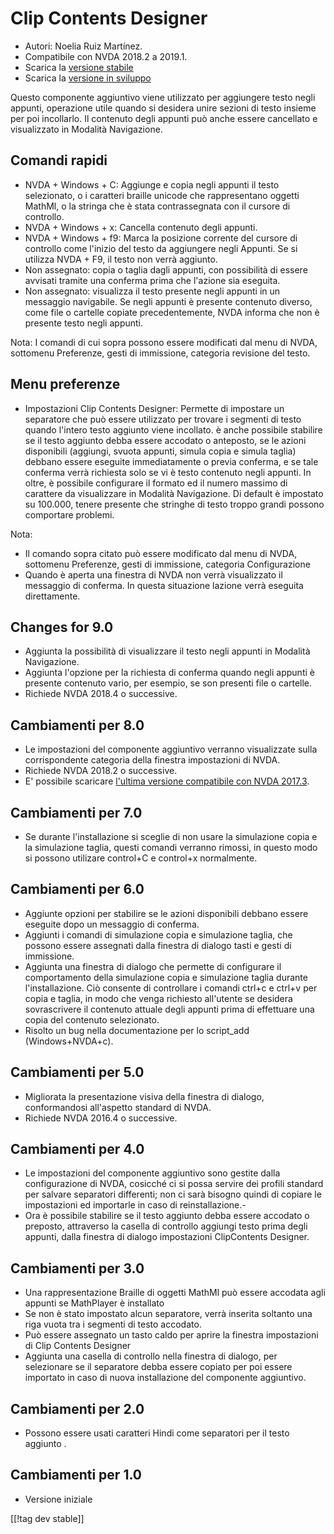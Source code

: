 # Clip Contents Designer #

*	Autori: Noelia Ruiz Martínez.
*	Compatibile con NVDA  2018.2 a 2019.1.
*	Scarica la [versione stabile][1]
*	Scarica la [versione in sviluppo][2]

Questo componente aggiuntivo viene utilizzato per aggiungere testo negli
appunti, operazione utile quando si desidera unire sezioni di testo insieme
per poi incollarlo. Il contenuto degli appunti può anche essere cancellato e
visualizzato  in Modalità Navigazione.

## Comandi rapidi ##
*	NVDA + Windows + C: Aggiunge e copia negli appunti il testo selezionato, o
  i caratteri braille unicode che rappresentano oggetti MathMl, o la stringa
  che è stata contrassegnata con il cursore di controllo.
*	NVDA + Windows + x: Cancella contenuto degli appunti.
*	NVDA + Windows + f9: Marca la posizione corrente del cursore di controllo come l'inizio del testo da aggiungere negli Appunti. Se si utilizza NVDA + F9, il testo non verrà aggiunto.
*	 Non assegnato: copia o taglia dagli appunti, con possibilità di essere avvisati tramite una conferma prima che l'azione sia eseguita.
*	Non assegnato: visualizza il testo presente negli appunti in un messaggio navigabile. Se negli appunti è presente contenuto diverso, come file o cartelle copiate precedentemente, NVDA informa che non è presente testo negli appunti.

Nota: I comandi di cui sopra possono essere modificati dal menu di NVDA,
sottomenu Preferenze, gesti di immissione, categoria revisione del testo.

## Menu preferenze ##
*	Impostazioni Clip Contents Designer: Permette di impostare un separatore che può essere utilizzato per trovare i segmenti di testo quando l'intero testo aggiunto viene incollato.
è anche possibile stabilire se il testo aggiunto debba essere accodato o anteposto, se le azioni disponibili (aggiungi, svuota appunti, simula copia e simula taglia) debbano essere eseguite immediatamente o previa conferma, e se tale conferma verrà richiesta solo se vi è testo contenuto negli appunti.
In oltre, è possibile configurare il formato ed il numero massimo di carattere da visualizzare in Modalità Navigazione. Di default è impostato su 100.000, tenere presente che stringhe di testo troppo grandi possono comportare problemi.

Nota:

*	Il comando sopra citato può essere modificato dal menu di NVDA, sottomenu
  Preferenze, gesti di immissione, categoria Configurazione
*	Quando è aperta una finestra di NVDA non verrà visualizzato il messaggio
  di conferma. In questa situazione lazione verrà eseguita direttamente.

## Changes for 9.0

* Aggiunta la possibilità  di visualizzare il testo negli appunti in
  Modalità Navigazione.
* Aggiunta l'opzione per la richiesta di conferma quando negli appunti è
  presente contenuto vario, per esempio, se son presenti file o cartelle.
* Richiede NVDA 2018.4 o successive.

## Cambiamenti per 8.0 ##

* Le impostazioni del componente aggiuntivo verranno visualizzate sulla
  corrispondente categoria della finestra  impostazioni di NVDA.
* Richiede NVDA 2018.2 o successive.
* E' possibile scaricare [l'ultima versione compatibile con NVDA 2017.3][3].

## Cambiamenti per 7.0

* Se durante l'installazione si sceglie di non usare  la simulazione copia e
  la simulazione taglia, questi comandi verranno rimossi, in questo modo si
  possono  utilizare control+C e control+x normalmente.

## Cambiamenti per 6.0

*	 Aggiunte opzioni per stabilire se le azioni disponibili debbano essere eseguite dopo un messaggio di conferma.
*	 Aggiunti i comandi di simulazione copia e simulazione taglia, che possono essere assegnati dalla finestra di dialogo tasti e gesti di immissione.
*	 Aggiunta una finestra di dialogo che permette di configurare il comportamento della simulazione copia e simulazione taglia durante l'installazione. Ciò consente di controllare i comandi ctrl+c e ctrl+v per copia e taglia, in modo che venga richiesto all'utente se desidera sovrascrivere il contenuto attuale degli appunti prima di effettuare una copia del contenuto selezionato.
*	Risolto un bug nella documentazione per lo script_add (Windows+NVDA+c).

## Cambiamenti per 5.0 ##

*	Migliorata la presentazione visiva della finestra di dialogo,
  conformandosi all'aspetto standard di NVDA.
*	Richiede NVDA 2016.4 o successive.

## Cambiamenti per 4.0 ##
*	Le impostazioni del componente aggiuntivo sono gestite dalla
  configurazione di NVDA, cosicché ci si possa servire dei profili standard
  per salvare separatori differenti; non ci sarà bisogno quindi di copiare
  le impostazioni ed importarle in caso di reinstallazione.-
*	Ora è possibile stabilire se il testo aggiunto debba essere accodato o
  preposto, attraverso la casella di controllo aggiungi testo prima degli
  appunti, dalla finestra di dialogo impostazioni ClipContents Designer.

## Cambiamenti per 3.0 ##
*	Una rappresentazione Braille di oggetti MathMl può essere accodata agli
  appunti se MathPlayer è installato
*	Se non è stato impostato alcun separatore, verrà inserita soltanto una
  riga vuota tra i segmenti di testo accodato.
*	Può essere assegnato un tasto caldo per aprire la finestra impostazioni di
  Clip Contents Designer 
*	Aggiunta una casella di controllo nella finestra di dialogo, per
  selezionare se il separatore debba essere copiato per poi essere importato
  in caso di nuova installazione del componente aggiuntivo.

## Cambiamenti per 2.0 ##
*	Possono essere usati caratteri Hindi come separatori per il testo aggiunto
  .

## Cambiamenti per 1.0 ##
*	Versione iniziale



[[!tag dev stable]]

[1]: https://addons.nvda-project.org/files/get.php?file=ccd

[2]: https://addons.nvda-project.org/files/get.php?file=ccd-dev

[3]: https://addons.nvda-project.org/files/get.php?file=ccd-o
